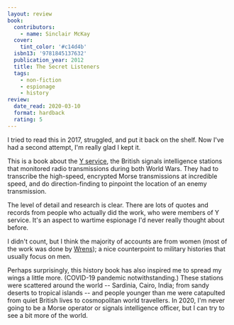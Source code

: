 ```yaml
---
layout: review
book:
  contributors:
    - name: Sinclair McKay
  cover:
    tint_color: '#c14d4b'
  isbn13: '9781845137632'
  publication_year: 2012
  title: The Secret Listeners
  tags:
    - non-fiction
    - espionage
    - history
review:
  date_read: 2020-03-10
  format: hardback
  rating: 5
---
```


I tried to read this in 2017, struggled, and put it back on the shelf.
Now I've had a second attempt, I'm really glad I kept it.

This is a book about the [Y service](https://en.wikipedia.org/wiki/Y-stations), the British signals intelligence stations that monitored radio transmissions during both World Wars.
They had to transcribe the high-speed, encrypted Morse transmissions at incredible speed, and do direction-finding to pinpoint the location of an enemy transmission.

The level of detail and research is clear.
There are lots of quotes and records from people who actually did the work, who were members of Y service.
It's an aspect to wartime espionage I'd never really thought about before.

I didn't count, but I think the majority of accounts are from women (most of the work was done by [Wrens](https://en.wikipedia.org/wiki/Women%27s_Royal_Naval_Service)); a nice counterpoint to military histories that usually focus on men.

Perhaps surprisingly, this history book has also inspired me to spread my wings a little more.
(COVID-19 pandemic notwithstanding.)
These stations were scattered around the world -- Sardinia, Cairo, India; from sandy deserts to tropical islands -- and people younger than me were catapulted from quiet British lives to cosmopolitan world travellers.
In 2020, I'm never going to be a Morse operator or signals intelligence officer, but I can try to see a bit more of the world.
